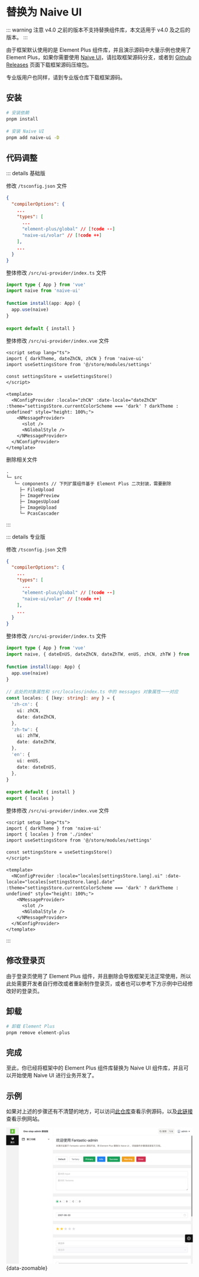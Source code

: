 # 替换为 Naive UI

::: warning 注意
v4.0 之前的版本不支持替换组件库，本文适用于 v4.0 及之后的版本。
:::

由于框架默认使用的是 Element Plus 组件库，并且演示源码中大量示例也使用了 Element Plus，如果你需要使用 [Naive UI](https://www.naiveui.com/zh-CN)，请拉取框架源码分支，或者到 [Github Releases](https://github.com/one-step-admin/basic/releases) 页面下载框架源码压缩包。

专业版用户也同样，请到专业版仓库下载框架源码。

## 安装

```sh
# 安装依赖
pnpm install

# 安装 Naive UI
pnpm add naive-ui -D
```

## 代码调整

::: details 基础版

修改 `/tsconfig.json` 文件

```json
{
  "compilerOptions": {
    ...
    "types": [
      ...
      "element-plus/global" // [!code --]
      "naive-ui/volar" // [!code ++]
    ],
    ...
  }
}
```

整体修改 `/src/ui-provider/index.ts` 文件

```ts
import type { App } from 'vue'
import naive from 'naive-ui'

function install(app: App) {
  app.use(naive)
}

export default { install }
```

整体修改 `/src/ui-provider/index.vue` 文件

```vue
<script setup lang="ts">
import { darkTheme, dateZhCN, zhCN } from 'naive-ui'
import useSettingsStore from '@/store/modules/settings'

const settingsStore = useSettingsStore()
</script>

<template>
  <NConfigProvider :locale="zhCN" :date-locale="dateZhCN" :theme="settingsStore.currentColorScheme === 'dark' ? darkTheme : undefined" style="height: 100%;">
    <NMessageProvider>
      <slot />
      <NGlobalStyle />
    </NMessageProvider>
  </NConfigProvider>
</template>
```

删除相关文件

```
.
└─ src
   └─ components // 下列扩展组件基于 Element Plus 二次封装，需要删除
     ├─ FileUpload
     ├─ ImagePreview
     ├─ ImagesUpload
     ├─ ImageUpload
     └─ PcasCascader
```

:::

::: details 专业版

修改 `/tsconfig.json` 文件

```json
{
  "compilerOptions": {
    ...
    "types": [
      ...
      "element-plus/global" // [!code --]
      "naive-ui/volar" // [!code ++]
    ],
    ...
  }
}
```

整体修改 `/src/ui-provider/index.ts` 文件

```ts
import type { App } from 'vue'
import naive, { dateEnUS, dateZhCN, dateZhTW, enUS, zhCN, zhTW } from 'naive-ui'

function install(app: App) {
  app.use(naive)
}

// 此处的对象属性和 src/locales/index.ts 中的 messages 对象属性一一对应
const locales: { [key: string]: any } = {
  'zh-cn': {
    ui: zhCN,
    date: dateZhCN,
  },
  'zh-tw': {
    ui: zhTW,
    date: dateZhTW,
  },
  'en': {
    ui: enUS,
    date: dateEnUS,
  },
}

export default { install }
export { locales }
```

整体修改 `/src/ui-provider/index.vue` 文件

```vue
<script setup lang="ts">
import { darkTheme } from 'naive-ui'
import { locales } from './index'
import useSettingsStore from '@/store/modules/settings'

const settingsStore = useSettingsStore()
</script>

<template>
  <NConfigProvider :locale="locales[settingsStore.lang].ui" :date-locale="locales[settingsStore.lang].date" :theme="settingsStore.currentColorScheme === 'dark' ? darkTheme : undefined" style="height: 100%;">
    <NMessageProvider>
      <slot />
      <NGlobalStyle />
    </NMessageProvider>
  </NConfigProvider>
</template>
```

:::

## 修改登录页

由于登录页使用了 Element Plus 组件，并且删除会导致框架无法正常使用，所以此处需要开发者自行修改或者重新制作登录页，或者也可以参考下方示例中已经修改好的登录页。

## 卸载

```sh
# 卸载 Element Plus
pnpm remove element-plus
```

## 完成

至此，你已经将框架中的 Element Plus 组件库替换为 Naive UI 组件库，并且可以开始使用 Naive UI 进行业务开发了。

## 示例

如果对上述的步骤还有不清楚的地方，可以访问[此仓库](https://github.com/one-step-admin/naive-example)查看示例源码，以及[此链接](https://one-step-admin.github.io/naive-example/)查看示例网站。

![](/ui-naive.png){data-zoomable}
